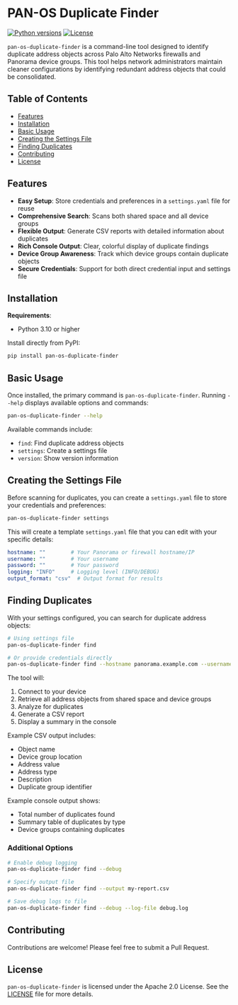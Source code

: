 # PAN-OS Duplicate Finder

[![Python versions](https://img.shields.io/pypi/pyversions/pan-os-duplicate-finder.svg)](https://pypi.org/project/pan-os-duplicate-finder/)
[![License](https://img.shields.io/badge/License-Apache%202.0-blue.svg)](./LICENSE)

`pan-os-duplicate-finder` is a command-line tool designed to identify duplicate address objects across Palo Alto Networks firewalls and Panorama device groups. This tool helps network administrators maintain cleaner configurations by identifying redundant address objects that could be consolidated.

## Table of Contents

- [Features](#features)
- [Installation](#installation)
- [Basic Usage](#basic-usage)
- [Creating the Settings File](#creating-the-settings-file)
- [Finding Duplicates](#finding-duplicates)
- [Contributing](#contributing)
- [License](#license)

## Features

- **Easy Setup**: Store credentials and preferences in a `settings.yaml` file for reuse
- **Comprehensive Search**: Scans both shared space and all device groups
- **Flexible Output**: Generate CSV reports with detailed information about duplicates
- **Rich Console Output**: Clear, colorful display of duplicate findings
- **Device Group Awareness**: Track which device groups contain duplicate objects
- **Secure Credentials**: Support for both direct credential input and settings file

## Installation

**Requirements**:

- Python 3.10 or higher

Install directly from PyPI:

```bash
pip install pan-os-duplicate-finder
```

## Basic Usage

Once installed, the primary command is `pan-os-duplicate-finder`. Running `--help` displays available options and commands:

```bash
pan-os-duplicate-finder --help
```

Available commands include:
- `find`: Find duplicate address objects
- `settings`: Create a settings file
- `version`: Show version information

## Creating the Settings File

Before scanning for duplicates, you can create a `settings.yaml` file to store your credentials and preferences:

```bash
pan-os-duplicate-finder settings
```

This will create a template `settings.yaml` file that you can edit with your specific details:

```yaml
hostname: ""        # Your Panorama or firewall hostname/IP
username: ""        # Your username
password: ""        # Your password
logging: "INFO"     # Logging level (INFO/DEBUG)
output_format: "csv"  # Output format for results
```

## Finding Duplicates

With your settings configured, you can search for duplicate address objects:

```bash
# Using settings file
pan-os-duplicate-finder find

# Or provide credentials directly
pan-os-duplicate-finder find --hostname panorama.example.com --username admin
```

The tool will:
1. Connect to your device
2. Retrieve all address objects from shared space and device groups
3. Analyze for duplicates
4. Generate a CSV report
5. Display a summary in the console

Example CSV output includes:
- Object name
- Device group location
- Address value
- Address type
- Description
- Duplicate group identifier

Example console output shows:
- Total number of duplicates found
- Summary table of duplicates by type
- Device groups containing duplicates

### Additional Options

```bash
# Enable debug logging
pan-os-duplicate-finder find --debug

# Specify output file
pan-os-duplicate-finder find --output my-report.csv

# Save debug logs to file
pan-os-duplicate-finder find --debug --log-file debug.log
```

## Contributing

Contributions are welcome! Please feel free to submit a Pull Request.

## License

`pan-os-duplicate-finder` is licensed under the Apache 2.0 License. See the [LICENSE](./LICENSE) file for more details.